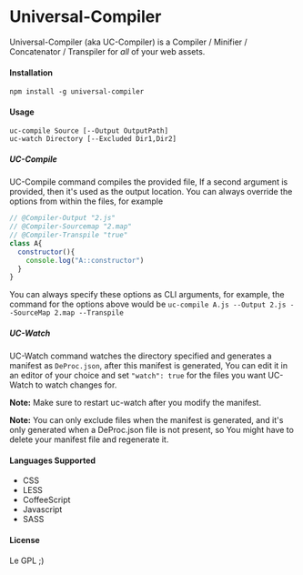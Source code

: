 Universal-Compiler
=================
Universal-Compiler (aka UC-Compiler) is a Compiler / Minifier / Concatenator / Transpiler for *all* of your web assets.

#### Installation
```
npm install -g universal-compiler
```

#### Usage
```
uc-compile Source [--Output OutputPath]
uc-watch Directory [--Excluded Dir1,Dir2]
```

##### UC-Compile
UC-Compile command compiles the provided file, If a second argument is provided, then it's used as the output location.
You can always override the options from within the files, for example
```js
// @Compiler-Output "2.js"
// @Compiler-Sourcemap "2.map"
// @Compiler-Transpile "true"
class A{
  constructor(){
    console.log("A::constructor")
  }
}
```
You can always specify these options as CLI arguments, for example, the command for the options above would be
`uc-compile A.js --Output 2.js --SourceMap 2.map --Transpile`

##### UC-Watch
UC-Watch command watches the directory specified and generates a manifest as `DeProc.json`, after this manifest is generated, You can edit it in an editor of your choice and set `"watch": true` for the files you want UC-Watch to watch changes for.

__Note:__ Make sure to restart uc-watch after you modify the manifest.

__Note:__ You can only exclude files when the manifest is generated, and it's only generated when a DeProc.json file is not present, so You might have to delete your manifest file and regenerate it.

#### Languages Supported
 - CSS
 - LESS
 - CoffeeScript
 - Javascript
 - SASS

#### License
 Le GPL ;)
